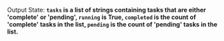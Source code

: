 Output State: **`tasks` is a list of strings containing tasks that are either 'complete' or 'pending', `running` is True, `completed` is the count of 'complete' tasks in the list, `pending` is the count of 'pending' tasks in the list.**